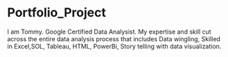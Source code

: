 # Portfolio_Project
I am Tommy.
Google Certified Data Analysist.
My expertise and skill cut across the entire data analysis process that includes Data wingling, Skilled in Excel,SOL, Tableau, HTML, PowerBi, Story telling with data visualization.

